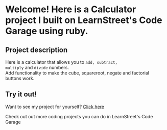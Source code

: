 
Welcome! Here is a Calculator project I built on LearnStreet's Code Garage using ruby.
===============================================================================================================

Project description
-------------------------

Here is a calculator that allows you to <code>add, subtract, multiply</code> and <code>divide</code> numbers.<br> Add functionality to make the cube, squareroot, negate and factorial buttons work.


Try it out!
--------------

Want to see my project for yourself? [Click here](http://www.learnstreet.com//profile/537d68561e469a3ffe701ec6?page_name=project)

Check out out more coding projects you can do in LearnStreet's Code Garage
		
